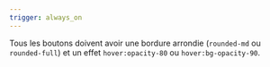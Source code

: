 ```yaml
---
trigger: always_on
---
```


Tous les boutons doivent avoir une bordure arrondie (`rounded-md` ou `rounded-full`) et un effet `hover:opacity-80` ou `hover:bg-opacity-90`.
